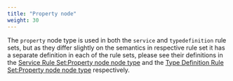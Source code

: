 ```yaml
---
title: "Property node"
weight: 30
---
```


The `property` node type is used in both the `service` and `typedefinition` rule sets,
but as they differ slightly on the semantics in respective rule set it has a separate definition in each of the rule sets,
please see their definitions in the
[Service Rule Set:Property node node type](/hierarchical_information_model/service_rule_set/property) and the
[Type Definition Rule Set:Property node node type](/hierarchical_information_model/type_definition_rule_set/property)
respectively.
